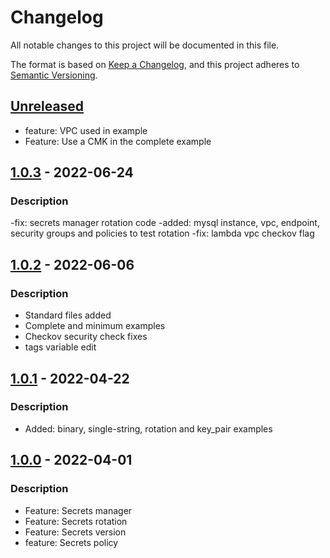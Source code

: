 # Changelog
All notable changes to this project will be documented in this file.

The format is based on [Keep a Changelog](https://keepachangelog.com/en/1.0.0/),
and this project adheres to [Semantic Versioning](https://semver.org/spec/v2.0.0.html).


## [Unreleased]
- feature: VPC used in example
- Feature: Use a CMK in the complete example

## [1.0.3] - 2022-06-24
### Description
-fix: secrets manager rotation code
-added: mysql instance, vpc, endpoint, security groups and policies to test rotation
-fix: lambda vpc checkov flag

## [1.0.2] - 2022-06-06
### Description
- Standard files added
- Complete and minimum examples
- Checkov security check fixes
- tags variable edit

## [1.0.1] - 2022-04-22
### Description
- Added: binary, single-string, rotation and key_pair examples

## [1.0.0] - 2022-04-01
### Description
- Feature: Secrets manager
- Feature: Secrets rotation
- Feature: Secrets version
- feature: Secrets policy

[Unreleased]: https://github.com/boldlink/terraform-aws-secretsmanager/compare/1.0.2...HEAD

[1.0.3]: https://github.com/boldlink/terraform-aws-secretsmanager/releases/tag/1.0.3

[1.0.2]: https://github.com/boldlink/terraform-aws-secretsmanager/releases/tag/1.0.2

[1.0.1]: https://github.com/boldlink/terraform-aws-secretsmanager/releases/tag/v1.0.1

[1.0.0]: https://github.com/boldlink/terraform-aws-secretsmanager/releases/tag/v1.0.0
